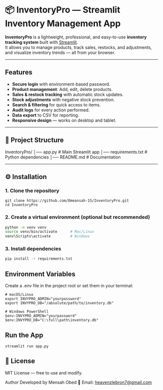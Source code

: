 # 📦 InventoryPro — Streamlit Inventory Management App

**InventoryPro** is a lightweight, professional, and easy-to-use **inventory tracking system** built with [Streamlit](https://streamlit.io/).  
It allows you to manage products, track sales, restocks, and adjustments, and visualize inventory trends — all from your browser.

---

## Features
- **Secure login** with environment-based password.
- **Product management**: Add, edit, delete products.
- **Sales & restock tracking** with automatic stock updates.
- **Stock adjustments** with negative stock prevention.
- **Search & filtering** for quick access to items.
- **Audit logs** for every action performed.
- **Data export** to CSV for reporting.
- **Responsive design** — works on desktop and tablet.

---

## 📂 Project Structure
InventoryPro/
│── app.py # Main Streamlit app
│── requirements.txt # Python dependencies
│── README.md # Documentation


---

## ⚙️ Installation

### 1. Clone the repository
```
git clone https://github.com/Omeansah-15/InventoryPro.git
cd InventoryPro
```
### 2. Create a virtual environment (optional but recommended)
```bash
python -m venv venv
source venv/bin/activate      # Mac/Linux
venv\Scripts\activate         # Windows
```

### 3. Install dependencies
```bash
pip install -r requirements.txt
```

## Environment Variables
Create a .env file in the project root or set them in your terminal:
```
# macOS/Linux
export INVYPRO_ADMIN="yourpassword"
export INVYPRO_DB="/absolute/path/to/inventory.db"

# Windows PowerShell
$env:INVYPRO_ADMIN="yourpassword"
$env:INVYPRO_DB="C:\full\path\inventory.db"
```
## Run the App
```
streamlit run app.py
```
## 📜 License
MIT License — free to use and modify.

Author
Developed by Mensah Obed
📧 Email: heavenzlebron7@gmail.com

